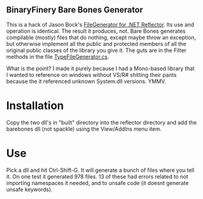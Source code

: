 BinaryFinery Bare Bones Generator
---------------------------------

This is a hack of Jason Bock's [FileGenerator for .NET Reflector](http://filegenreflector.codeplex.com/). 
Its use and operation is identical. The result it produces, not. Bare Bones generates compilable (mostly)
files that do nothing, except maybe throw an exception, but otherwise implement all the public and
protected members of all the original public classes of the library you give it. The guts are in the Filter methods in
the file [TypeFileGenerator.cs](https://github.com/jamiebriant/BinaryFinery.BarebonesGenerator/blob/master/BareBonesGenerator/AddIn/Generators/TypeFileGenerator.cs).

What is the point? I made it purely because I had a Mono-based library that I wanted to reference on
windows without VS/R# shitting their pants because the it referenced unknown System.dll versions. YMMV.

Installation
============

Copy the two dll's in "built" directory into the reflector directory and add the barebones dll (not spackle) using
the View/AddIns menu item.

Use
===

Pick a dll and hit Ctrl-Shift-G. It will generate a bunch of files where you tell it. On one test it 
generated 978 files. 13 of these had errors related to not importing namespaces it needed, and to
unsafe code (it doesnt generate unsafe keywords).
